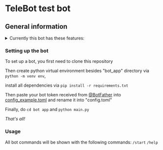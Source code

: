 # TeleBot test bot 

## General information

<details><summary>Currently this bot has these features:</summary>
<p>

- [x] Send weather forecast for 3 days as image
- [x] Send weather forecast for the week as text
- [x] Send layered menu to user (only in private chat)
- [x] React on `А.` and `а.` ending phrases (cyrrilic, only in groups)
- [x] Mute group members
- [x] Ban and unban members

</p>
</details>

### Setting up the bot

To set up a bot, you first need to clone this repository

Then create python virtual environment besides "bot_app" directory via `python -m venv env`,

install all dependencies via `pip install -r requirements.txt`

Then paste your bot token received from [@BotFather](https://t.me/BotFather) into [config_example.toml](./bot_app/config_example.toml) and rename it into "config.toml"

Finally, do `cd bot app` and `python main.py`

*That's all!*

### Usage

All bot commands will be shown with the following commands:
`/start`
`/help`

<!-- ### Examples -->
